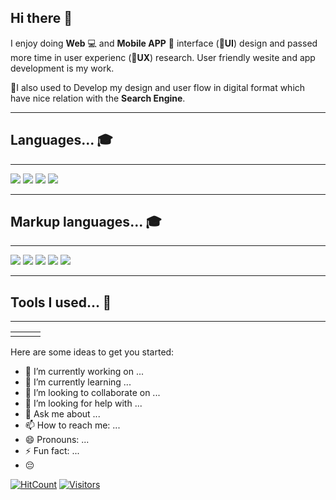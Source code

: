 ## Hi there 👋
 
 I enjoy doing  **Web** :computer: and  **Mobile APP** :iphone: interface (:star2:**UI**) design and passed more time in user experienc (:star2:**UX**) research. User friendly wesite and app development is my work.

 :star2:I also used to Develop my design and user flow in digital format which have nice relation with the **Search Engine**.
 <hr>

## Languages... :mortar_board:
<hr>
<div>
<img src= "https://img.shields.io/static/v1?label=C&message=%20&color=success"> 
<img src= "https://img.shields.io/static/v1?label=C%2B%2B&message=%20&color=success"> 
<img src= "https://img.shields.io/static/v1?label=Java&message=%20&color=success"> 
<img src= "https://img.shields.io/static/v1?label=JavaScript&message=%20&color=success">
</div>
<hr>

## Markup languages... :mortar_board:
<hr/>
<img src= "https://img.shields.io/static/v1?label=HTML&message=%20&color=success">
<img src= "https://img.shields.io/static/v1?label=CSS&message=%20&color=success">
<img src= "https://img.shields.io/static/v1?label=SCSS&message=%20&color=success">
<img src= "https://img.shields.io/static/v1?label=XML&message=%20&color=success">
<img src="https://img.shields.io/badge/Html--ff7851">
<hr>

## Tools I used... :electric_plug:
<hr>


|  |  |  |
|---|---|---|
|  |  | |


Here are some ideas to get you started:

- 🔭 I’m currently working on ...
- 🌱 I’m currently learning ...
- 👯 I’m looking to collaborate on ...
- 🤔 I’m looking for help with ...
- 💬 Ask me about ...
- 📫 How to reach me: ...
- 😄 Pronouns: ...
- ⚡ Fun fact: ...
- :pensive:

[![HitCount](http://hits.dwyl.com/mhrshuvo/mhrshuvo.svg)](http://hits.dwyl.com/mhrshuvo/mhrshuvo)
[![Visitors](https://visitor-badge.glitch.me/badge?page_id=mhrshuvo.visitor-badge)](https://github.com/mhrshuvo)

